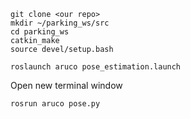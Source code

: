 ```
git clone <our repo>
mkdir ~/parking_ws/src
cd parking_ws
catkin_make
source devel/setup.bash
```

```
roslaunch aruco pose_estimation.launch 
```

Open new terminal window
```
rosrun aruco pose.py 
```
